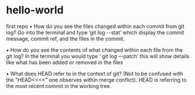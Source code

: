 # hello-world
first repo
•	How do you see the files changed within each commit from git log?
Go into the terminal and type ‘git log --stat’ which display the commit message, commit ref, and the files in the commit. 

•	How do you see the contents of what changed within each file from the git log?
In the terminal you would type ‘ git log –-patch’ this will show details like what has been added or removed in the files


•	What does HEAD refer to in the context of git? (Not to be confused with the "HEAD<<<<" one observes within merge conflict). HEAD is referring to the most recent commit in the working tree. 
